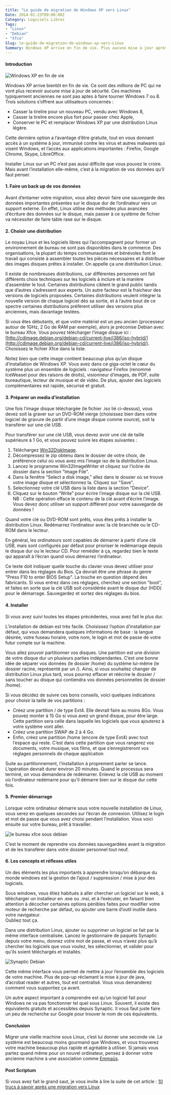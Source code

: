 ```yaml
---
title: "Le guide de migration de Windows XP vers Linux"
Date: 2014-02-23T09:00:00Z
Category: Logiciels Libres
Tags: 
- "Linux"
- "Debian"
- "Xfce"
Slug: le-guide-de-migration-de-windows-xp-vers-Linux
Summary: Windows XP arrive en fin de vie. Plus aucune mise à jour après juin 2014. Mais ça ne veut pas dire qu’il faut mettre son PC à la benne.
---
```


#### Introduction

![Windows XP en fin de vie](/img/windowsxp-rip.jpg)

Windows XP arrive bientôt en fin de vie. Ce sont des millions de PC qui ne vont plus recevoir aucune mise à jour de sécurité. Ces machines typiquement anciennes ne sont pas aptes à faire tourner Windows 7 ou 8. Trois solutions s’offrent aux utilisateurs concernés :

* Casser la tirelire pour un nouveau PC, vendu avec Windows 8,
* Casser la tirelire encore plus fort pour passer chez Apple,
* Conserver le PC et remplacer Windows XP par une distribution Linux légère.

Cette dernière option a l’avantage d’être gratuite, tout en vous donnant accès à un système à jour, immunisé contre les virus et autres malwares qui visent Windows, et l’accès aux applications importantes : Firefox, Google Chrome, Skype, LibreOffice.

Installer Linux sur un PC n’est pas aussi difficile que vous pouvez le croire. Mais avant l’installation elle-même, c’est à la migration de vos données qu’il faut penser.

#### 1. Faire un back up de vos données

Avant d’entamer votre migration, vous allez devoir faire une sauvegarde des données importantes présentes sur le disque dur de l’ordinateur vers un support externe. En effet, Linux utilise des méthodes plus avancées d’écriture des données sur le disque, mais passer à ce système de fichier va nécessiter de faire table rase sur le disque.

#### 2. Choisir une distribution

Le noyau Linux et les logiciels libres qui l’accompagnent pour former un environnement de bureau ne sont pas disponibles dans le commerce. 
Des organisations, la plupart du temps communautaires et bénévoles font le travail qui consiste à assembler toutes les pièces nécessaires et à distribuer des images disques prêtes à installer.
On appelle ça une distribution Linux.

Il existe de nombreuses distributions, car différentes personnes ont fait différents choix techniques sur les logiciels à inclure et la manière d’assembler le tout.
Certaines distributions ciblent le grand public tandis que d’autres s’adressent aux experts. 
Un autre facteur est la fraicheur des versions de logiciels proposées. Certaines distributions veulent intégrer la nouvelle version de chaque logiciel dès sa sortie, et à l’autre bout de ce spectre certaines distributions préfèrent utiliser des versions plus anciennes, mais davantage testées.

Si vous êtes débutants, et que votre matériel est un peu ancien (processeur autour de 1GHz, 2 Go de RAM par exemple), alors je préconise Debian avec le bureau Xfce.
Vous pouvez télécharger l’image disque ici : [http://cdimage.debian.org/debian-cd/current-live/i386/iso-hybrid/](http://cdimage.debian.org/debian-cd/current-live/i386/iso-hybrid/).
Choisissez le fichier Xfce dans la liste.

Notez bien que cette image contient beaucoup plus qu’un disque d’installation de Windows XP. Vous avez dans ce giga-octet le cœur du système plus un ensemble de logiciels : navigateur Firefox (renommé IceWeasel pour des raisons de droits), visionneur d’images, de PDF, suite bureautique, lecteur de musique et de vidéo. De plus, ajouter des logiciels complémentaires est rapide, sécurisé et gratuit.

#### 3. Préparer un media d’installation

Une fois l’image disque téléchargée (le fichier .iso lié ci-dessus), vous devez soit la graver sur un DVD-ROM vierge (choisissez bien dans votre logiciel de gravure de partir d’une image disque comme source), soit la transférer sur une clé USB.

Pour transférer sur une clé USB, vous devez avoir une clé de taille supérieure à 1 Go, et vous pouvez suivre les étapes suivantes :

1. Téléchargez [Win32DiskImage](http://launchpad.net/win32-image-writer/0.1/0.1/+download/win32diskimager-RELEASE-0.1-r15-win32.zip).
2. Décompressez le zip obtenu dans le dossier de votre choix, de préférence celui où vous avez mis l’image iso de la distribution Linux.
3. Lancez le programme Win32ImageWriter et cliquez sur l’icône de dossier dans la section "Image File".
4. Dans la fenêtre “Select a disk image,” allez dans le dossier où se trouve votre image disque et sélectionnez la. Cliquez sur "Save".
5. Selectionnez votre clé USB dans la liste dans la section "Device".
6. Cliquez sur le bouton “Write” pour écrire l’image disque sur la clé USB. NB : Cette opération efface le contenu de la clé avant d’écrire l’image. Vous devez donc utiliser un support différent pour votre sauvegarde de données !

Quand votre clé ou DVD-ROM sont prêts, vous êtes prêts à installer la distribution Linux.
Redémarrez l’ordinateur avec la clé branchée ou le CD-ROM dans le lecteur.

En général, les ordinateurs sont capables de démarrer à partir d’une clé USB, mais sont configurés par défaut pour prioriser le redémarrage depuis le disque dur ou le lecteur CD.
Pour remédier à ça, regardez bien le texte qui apparaît à l’écran quand vous démarrez l’ordinateur.

Ce texte doit indiquer quelle touche du clavier vous devez utiliser pour entrer dans les réglages du Bios.
Ça devrait être une phrase du genre "Press F10 to enter BIOS Setup".
La touche en question dépend des fabricants.
Si vous entrez dans ces réglages, cherchez une section "boot", et faites en sorte que la clé USB soit considérée avant le disque dur (HDD) pour le démarrage.
Sauvegardez et sortez des réglages du bios.

#### 4. Installer

Si vous avez suivi toutes les étapes précédentes, vous avez fait le plus dur.

L’installation de debian est très facile. Choisissez l’option d’installation par défaut, qui vous demandera quelques informations de base : la langue désirée, votre fuseau horaire, votre nom, le login et mot de passe de votre futur compte sur la machine.

Vous allez pouvoir partitionner vos disques. Une partition est une division de votre disque dur un plusieurs parties indépendantes. C’est une bonne idée de séparer vos données (le dossier /home) du système lui-même (le dossier racine, représenté par un /).
Ainsi, si vous souhaitez changer de distribution Linux plus tard, vous pourrez effacer et réécrire le dossier / sans toucher au disque qui contiendra vos données personnelles (le dossier /home).

Si vous décidez de suivre ces bons conseils, voici quelques indications pour choisir la taille de vos partitions :

* Créez une partition / de type Ext4. Elle devrait faire au moins 8Go. Vous pouvez monter à 15 Go si vous avez un grand disque, pour être large. Cette partition sera celle dans laquelle les logiciels que vous ajouterez à votre système vont aller.
* Créez une partition SWAP de 2 à 4 Go.
* Enfin, créez une partition /home (encore de type Ext4) avec tout l’espace qui reste. C’est dans cette partition que vous rangerez vos documents, votre musique, vos films, et que s’enregistreront vos réglages personnels de chaque application

Suite au partitionnement, l’installation à proprement parler se lance.
L’opération devrait durer environ 20 minutes.
Quand le processus sera terminé, on vous demandera de redémarrer.
Enlevez la clé USB au moment où l’ordinateur redémarre pour qu’il démarre bien sur le disque dur cette fois.

#### 5. Premier démarrage

Lorsque votre ordinateur démarre sous votre nouvelle installation de Linux, vous serez en quelques secondes sur l’écran de connexion.
Utilisez le login et mot de passe que vous avez choisi pendant l’installation.
Vous voici ensuite sur votre bureau, prêt à travailler.

![le bureau xfce sous debian](/img/debian-xfce.jpg)

C’est le moment de reprendre vos données sauvegardées avant la migration et de les transférer dans votre dossier personnel tout neuf.

#### 6. Les concepts et réflexes utiles

Un des éléments les plus importants à apprendre lorsqu’on débarque du monde windows est la gestion de l’ajout / suppression / mise à jour des logiciels.

Sous windows, vous êtiez habitués à aller chercher un logiciel sur le web, à télécharger un installeur en .exe ou .msi, et à l’exécuter, en faisant bien attention à décocher certaines options pénibles faites pour modifier votre moteur de recherche par défaut, ou ajouter une barre d’outil inutile dans votre navigateur.  
Oubliez tout ça.

Dans une distribution Linux, ajouter ou supprimer un logiciel se fait par la même interface centralisée.
Lancez le gestionnaire de paquets Synaptic depuis votre menu, donnez votre mot de passe, et vous n’avez plus qu’à chercher les logiciels que vous voulez, les sélectionner, et valider pour qu’ils soient téléchargés et installés.

![Synaptic Debian](/img/Debian-7-Synaptic-Package-Manager.png)

Cette même interface vous permet de mettre à jour l’ensemble des logiciels de votre machine.
Plus de pop-up réclamant la mise à jour de java, d’acrobat reader et autres, tout est centralisé.
Vous vous demanderez comment vous supportiez ça avant.

Un autre aspect important à comprendre est qu’un logiciel fait pour Windows ne va pas fonctionner tel quel sous Linux.
Souvent, il existe des équivalents gratuits et accessibles depuis Synaptic.
Il vous faut juste faire un peu de recherche sur Google pour trouver le nom de ces équivalents.

#### Conclusion

Migrer une vieille machine sous Linux, c’est lui donner une seconde vie.
Le système est beaucoup moins gourmand que Windows, et vous trouverez votre machine beaucoup plus rapide et agréable à utiliser.
Si jamais vous partez quand même pour un nouvel ordinateur, pensez à donner votre ancienne machine à une association comme [Emmaüs](http://www.emmaus-france.org/).

#### Post Scriptum

Si vous avez fait le grand saut, je vous invite à lire la suite de cet article : [10 trucs à savoir après une migration vers Linux](https://www.plemaire.net/10-trucs-a-savoir-apres-une-migration-vers-linux)
